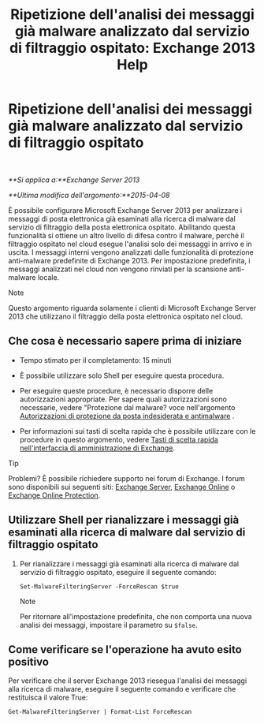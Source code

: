 ﻿---
title: "Ripetizione dell'analisi dei messaggi già malware analizzato dal servizio di filtraggio ospitato: Exchange 2013 Help"
TOCTitle: Ripetizione dell'analisi dei messaggi già malware analizzato dal servizio di filtraggio ospitato
ms:assetid: ad3b6f65-6399-4a4b-8679-2e4f7f74bbbe
ms:mtpsurl: https://technet.microsoft.com/it-it/library/JJ150548(v=EXCHG.150)
ms:contentKeyID: 50481408
ms.date: 05/22/2018
mtps_version: v=EXCHG.150
ms.translationtype: MT
---

# Ripetizione dell'analisi dei messaggi già malware analizzato dal servizio di filtraggio ospitato

 

_**Si applica a:**Exchange Server 2013_

_**Ultima modifica dell'argomento:**2015-04-08_

È possibile configurare Microsoft Exchange Server 2013 per analizzare i messaggi di posta elettronica già esaminati alla ricerca di malware dal servizio di filtraggio della posta elettronica ospitato. Abilitando questa funzionalità si ottiene un altro livello di difesa contro il malware, perché il filtraggio ospitato nel cloud esegue l'analisi solo dei messaggi in arrivo e in uscita. I messaggi interni vengono analizzati dalle funzionalità di protezione anti-malware predefinite di Exchange 2013. Per impostazione predefinita, i messaggi analizzati nel cloud non vengono rinviati per la scansione anti-malware locale.


> [!NOTE]
> Questo argomento riguarda solamente i clienti di Microsoft Exchange Server 2013 che utilizzano il filtraggio della posta elettronica ospitato nel cloud.



## Che cosa è necessario sapere prima di iniziare

  - Tempo stimato per il completamento: 15 minuti

  - È possibile utilizzare solo Shell per eseguire questa procedura.

  - Per eseguire queste procedure, è necessario disporre delle autorizzazioni appropriate. Per sapere quali autorizzazioni sono necessarie, vedere "Protezione dal malware? voce nell'argomento [Autorizzazioni di protezione da posta indesiderata e antimalware](anti-spam-and-anti-malware-permissions-exchange-2013-help.md) .

  - Per informazioni sui tasti di scelta rapida che è possibile utilizzare con le procedure in questo argomento, vedere [Tasti di scelta rapida nell'interfaccia di amministrazione di Exchange](keyboard-shortcuts-in-the-exchange-admin-center-exchange-online-protection-help.md).


> [!TIP]
> Problemi? È possibile richiedere supporto nei forum di Exchange. I forum sono disponibili sui seguenti siti: <A href="https://go.microsoft.com/fwlink/p/?linkid=60612">Exchange Server</A>, <A href="https://go.microsoft.com/fwlink/p/?linkid=267542">Exchange Online</A> o <A href="https://go.microsoft.com/fwlink/p/?linkid=285351">Exchange Online Protection</A>.



## Utilizzare Shell per rianalizzare i messaggi già esaminati alla ricerca di malware dal servizio di filtraggio ospitato

1.  Per rianalizzare i messaggi già esaminati alla ricerca di malware dal servizio di filtraggio ospitato, eseguire il seguente comando:
    
        Set-MalwareFilteringServer -ForceRescan $true
    

    > [!NOTE]
    > Per ritornare all'impostazione predefinita, che non comporta una nuova analisi dei messaggi, impostare il parametro su <CODE>$false</CODE>.



## Come verificare se l'operazione ha avuto esito positivo

Per verificare che il server Exchange 2013 riesegua l'analisi dei messaggi alla ricerca di malware, eseguire il seguente comando e verificare che restituisca il valore True:

    Get-MalwareFilteringServer | Format-List ForceRescan

